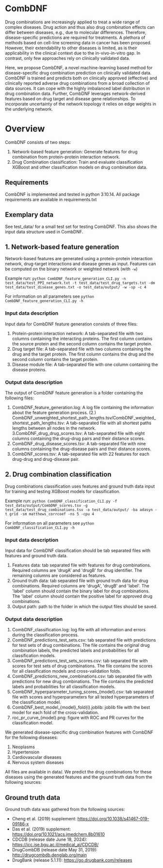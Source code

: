 # CombDNF

Drug combinations are increasingly applied to treat a wide range of complex diseases. Drug action and thus also drug combination effects can differ between diseases, e.g., due to molecular differences. Therefore, disease-specific predictions are required for treatments. A plethora of methods based on cell-line screening data in cancer has been proposed. However, their extendability to other diseases is limited, as is their applicability in the clinical context due to the in-vivo-in-vitro gap. In contrast, only few approaches rely on clinically validated data.

Here, we propose CombDNF, a novel machine-learning based method for disease-specific drug combination prediction on clinically validated data. CombDNF is trained and predicts both on clinically approved (effective) and clinically reported adverse drug combinations from a broad collection of data sources. It can cope with the highly imbalanced label distribution in drug combination data. Further, CombDNF leverages network-derived features based on drug target and disease gene relationships. To incorporate uncertainty of the network topology it relies on edge weights in the underlying network.


# Overview

CombDNF consists of two steps:
1. Network-based feature generation: Generate features for drug combination from protein-protein interaction network.
2. Drug Combination classification: Train and evaluate classification XGBoost and other classification models on drug combination data.

## Requirements

CombDNF is implemented and tested in python 3.10.14. All package requirements are available in requirements.txt

## Exemplary data
See test_data/ for a small test set for testing CombDNF. This also shows the input data structure used in CombDNF.

## 1. Network-based feature generation
Network-based features are generated using a protein-protein interaction network, drug-target interactions and disease genes as input. Features can be computed on the binary network or weighted network (with ```-w```)

Example run:
```python CombDNF_feature_generation_CLI.py -n test_data/test_PPI_network.txt -t test_data/test_drug_targets.txt -dm test_data/test_disease_genes.txt -o test_data/output/ -w -sp -c 4```

For information on all parameters see
```python CombDNF_feature_generation_CLI.py -h```

### Input data description
Input data for CombDNF feature generation consists of three files:
1. Protein-protein interaction network: A tab-separated file with two columns containing the interacting proteins. The first column contains the source protein and the second column contains the target protein.
2. Drug target file: A tab-separated file with two columns containing the drug and the target protein. The first column contains the drug and the second column contains the target protein.
3. Disease module file: A tab-separated file with one column containing the disease proteins.

### Output data description
The output of CombDNF feature generation is a folder containing the following files:
1. CombDNF_feature_generation.log: A log file containing the information about the feature generation process.
(2.) CombDNF_unweighted_shortest_path_lengths.tsv/CombDNF_weighted_shortest_path_lengths.tsv: A tab-separated file with all shortest paths lengths between all nodes in the network.
3.CombDNF_drug_drug_scores.tsv: A tab-separated file with eight columns containing the drug-drug pairs and their distance scores.
4. CombDNF_drug_disease_scores.tsv: A tab-separated file with nine columns containing the drug-disease pairs and their distance scores.
5. CombDNF_scores.tsv: A tab-separated file with 22 features for each drug-drug and drug-disease pair.

## 2. Drug combination classification
Drug combinations classification uses features and ground truth data input for training and testing XGBoost models for classification.

Example run:
```python CombDNF_classification_CLI.py -f test_data/output/CombDNF_scores.tsv -g test_data/test_drug_combinations.tsv -o test_data/output/ -ba adasyn -t grid -sm matthews_corrcoef -ns 5 -cpu 4```

For information on all parameters see
```python CombDNF_classification_CLI.py -h```


### Input data description
Input data for CombDNF classification should be tab separated files with features and ground truth data.
1. Features data: tab separated file with features for drug combinations. Required columns are 'drugA' and 'drugB' for drug identifier. The remaining columns are considered as features.
2. Ground truth data: tab separated file with ground truth data for drug combinations. Required columns are 'drugA', 'drugB' and 'label'. The 'label' column should contain the binary label for drug combinations. The 'label' column should contain the positive label for approved drug combinations.
3. Output path: path to the folder in which the output files should be saved.

### Output data description
1. CombDNF_classification.log: log file with all information and errors during the classification process.
2. CombDNF_predictions_test_sets.csv: tab separated file with predictions for test sets of drug combinations. The file contains the original drug combination labels, the predicted labels and probabilities for all classification models.
3. CombDNF_predictions_test_sets_scores.csv: tab separated file with scores for test sets of drug combinations. The file contains the scores for all classification models and cross-validation folds.
4. CombDNF_predictions_new_combinations.csv: tab separated file with predictions for new drug combinations. The file contains the predicted labels and probabilities for all classification models.
5. CombDNF_hyperparameter_tuning_scores_{model}.csv: tab separated file with scores and hyperparameters for all tested hyperparameters of the classification model.
6. CombDNF_best_model_{model}_fold{i}.joblib: joblib file with the best model for each fold of the cross-validation.
7. roc_pr_curve_{model}.png: figure with ROC and PR curves for the classification model.


We generated disease-specific drug combination features with CombDNF for the following diseases:

1. Neoplasms
2. Hypertension
3. Cardiovascular diseases
4. Nervous system diseases

All files are available in data/. We predict the drug combinations for these diseases using the generated features and the ground truth data from the following sources:

## Ground truth data

Ground truth data was gathered from the following sources:
- Cheng et al. (2019) supplement: https://doi.org/10.1038/s41467-019-09186-x
- Das et al. (2019) supplement: https://doi.org/10.1021/acs.jmedchem.8b01610
- CDCDB (release date June 18, 2024): https://icc.ise.bgu.ac.il/medical_ai/CDCDB/
- DrugCombDB (release date May 31, 2019): http://drugcombdb.denglab.org/main
- DrugBank (release 5.1.11): https://go.drugbank.com/releases




